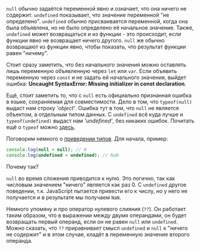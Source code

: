 `null` обычно задаётся переменной явно и означает, что она ничего не содержит. `undefined` показывает, что значение переменной "не определено". `undefined` обычно присваивается переменной, когда она была объявлена, но не было определено её начальное значение. Также, `undefined` может возвращаться и из функции - это происходит, если функции явно не возвращает ничего другого. `null` же обычно возвращают из функции явно, чтобы показать, что результат функции равен "ничему".

Стоит сразу заметить, что без начального значения можно оставлять лишь переменную объявленную через `let` или `var`. Если объявить переменную через `const` и не задать ей начального значения, выйдет ошибка: **Uncaught SyntaxError: Missing initializer in const declaration**.

Ещё, стоит заметить то, что с `null` есть официально признанная ошибка в языке, сохраняемая для совместимости. Дело в том, что `typeof(null)` выдаст нам строку *'object'*. Ошибка тут в том, что `null` не является объектом, а отдельным типом данных. С `undefined` всё куда лучше и `typeof(undefined)` выдаст нам *'undefined'*, без никаких ошибок. Почитать ещё о `typeof` можно [здесь](/js/typecasting/#typeof).

Поговорим немного о [приведении типов](/js/typecasting/). Для начала, пример:

```js
console.log(null + null); // 0
console.log(undefined + undefined); // NaN
```

Почему так?

`null` во время сложения приводится к нулю. Это логично, так как числовым значением "ничего" является как раз 0.
С `undefined` другое поведении, т.к. JavaScript пытается привести его к числу, но у него не получается и в результате мы получаем `NaN`.

Немного упомяну и про оператор нулевого слияния (`??`). Он работает таким образом, что в выражении между двумя операндами, он будет возвращать первый операнд, если он не равен `null` или `undefined`. Можно сказать, что `??` приравнивает смысл `undefined` и `null` к "ничего не содержит" и в этом случае, кладёт в переменную значение второго операнда.
